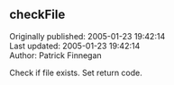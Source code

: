 ## checkFile  
Originally published: 2005-01-23 19:42:14  
Last updated: 2005-01-23 19:42:14  
Author: Patrick Finnegan  
  
Check if file exists. Set return code.